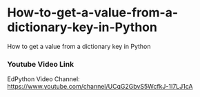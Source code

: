# How-to-get-a-value-from-a-dictionary-key-in-Python
How to get a value from a dictionary key in Python

### Youtube Video Link
EdPython Video Channel: https://www.youtube.com/channel/UCqG2GbvS5WcfkJ-1I7LJ1cA
